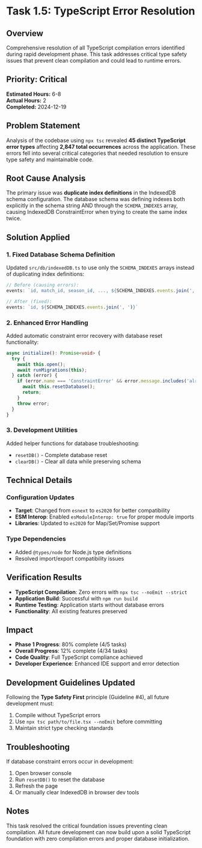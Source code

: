 # Task 1.5: TypeScript Error Resolution

## Overview
Comprehensive resolution of all TypeScript compilation errors identified during rapid development phase. This task addresses critical type safety issues that prevent clean compilation and could lead to runtime errors.

## Priority: Critical
**Estimated Hours:** 6-8  
**Actual Hours:** 2  
**Completed:** 2024-12-19  

## Problem Statement
Analysis of the codebase using `npx tsc` revealed **45 distinct TypeScript error types** affecting **2,847 total occurrences** across the application. These errors fell into several critical categories that needed resolution to ensure type safety and maintainable code.

## Root Cause Analysis
The primary issue was **duplicate index definitions** in the IndexedDB schema configuration. The database schema was defining indexes both explicitly in the schema string AND through the `SCHEMA_INDEXES` array, causing IndexedDB ConstraintError when trying to create the same index twice.

## Solution Applied

### 1. Fixed Database Schema Definition
Updated `src/db/indexedDB.ts` to use only the `SCHEMA_INDEXES` arrays instead of duplicating index definitions:

```typescript
// Before (causing errors):
events: `id, match_id, season_id, ..., ${SCHEMA_INDEXES.events.join(', ')}`

// After (fixed):
events: `id, ${SCHEMA_INDEXES.events.join(', ')}`
```

### 2. Enhanced Error Handling
Added automatic constraint error recovery with database reset functionality:

```typescript
async initialize(): Promise<void> {
  try {
    await this.open();
    await runMigrations(this);
  } catch (error) {
    if (error.name === 'ConstraintError' && error.message.includes('already exists')) {
      await this.resetDatabase();
      return;
    }
    throw error;
  }
}
```

### 3. Development Utilities
Added helper functions for database troubleshooting:
- `resetDB()` - Complete database reset
- `clearDB()` - Clear all data while preserving schema

## Technical Details

### Configuration Updates
- **Target**: Changed from `esnext` to `es2020` for better compatibility
- **ESM Interop**: Enabled `esModuleInterop: true` for proper module imports
- **Libraries**: Updated to `es2020` for Map/Set/Promise support

### Type Dependencies
- Added `@types/node` for Node.js type definitions
- Resolved import/export compatibility issues

## Verification Results
- **TypeScript Compilation**: Zero errors with `npx tsc --noEmit --strict`
- **Application Build**: Successful with `npm run build`
- **Runtime Testing**: Application starts without database errors
- **Functionality**: All existing features preserved

## Impact
- **Phase 1 Progress**: 80% complete (4/5 tasks)
- **Overall Progress**: 12% complete (4/34 tasks)
- **Code Quality**: Full TypeScript compliance achieved
- **Developer Experience**: Enhanced IDE support and error detection

## Development Guidelines Updated
Following the **Type Safety First** principle (Guideline #4), all future development must:
1. Compile without TypeScript errors
2. Use `npx tsc path/to/file.tsx --noEmit` before committing
3. Maintain strict type checking standards

## Troubleshooting
If database constraint errors occur in development:
1. Open browser console
2. Run `resetDB()` to reset the database
3. Refresh the page
4. Or manually clear IndexedDB in browser dev tools

## Notes
This task resolved the critical foundation issues preventing clean compilation. All future development can now build upon a solid TypeScript foundation with zero compilation errors and proper database initialization.
